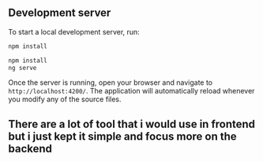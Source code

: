 ## Development server

To start a local development server, run:

```bash
npm install
```

```bash
npm install
ng serve
```

Once the server is running, open your browser and navigate to `http://localhost:4200/`. The application will automatically reload whenever you modify any of the source files.

## There are a lot of tool that i would use in frontend but i just kept it simple and focus more on the backend
